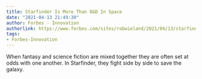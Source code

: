 ```yaml
---
title: Starfinder Is More Than D&D In Space
date: "2021-04-13 21:49:30"
author: Forbes - Innovation
authorlink: https://www.forbes.com/sites/robwieland/2021/04/13/starfinder-is-more-than-dd-in-space/
tags:
- Forbes-Innovation
---
```

When fantasy and science fiction are mixed together they are often set at odds with one another. In Starfinder, they fight side by side to save the galaxy.